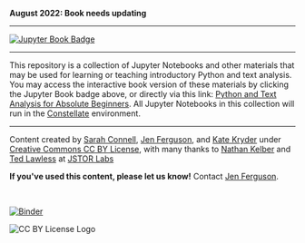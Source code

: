 
**August 2022: Book needs updating**

<hr/>

[![Jupyter Book Badge](https://jupyterbook.org/badge.svg)](https://jasf-.github.io/py-tdm-book/)


<hr/>

This repository is a collection of Jupyter Notebooks and other materials that may be used for learning or teaching introductory Python and text analysis.  You may access the interactive book version of these materials by clicking the Jupyter Book badge above, or directly via this link: [Python and Text Analysis for Absolute Beginners](https://jasf-.github.io/py-tdm-book/). All Jupyter Notebooks in this collection will run in the [Constellate](https://constellate.org) environment.  


<hr/>

Content created by [Sarah Connell](https://cssh.northeastern.edu/person/sarah-connell/), [Jen Ferguson](https://library.northeastern.edu/about/library-staff-directory/jen-ferguson), and [Kate Kryder](https://library.northeastern.edu/about/library-staff-directory/kate-kryder) under [Creative Commons CC BY License](https://creativecommons.org/licenses/by/4.0/), with many thanks to [Nathan Kelber](http://nkelber.com) and [Ted Lawless](https://github.com/lawlesst) at [JSTOR Labs](https://labs.jstor.org/) 

**If you've used this content, please let us know!** Contact [Jen Ferguson](mailto:j.ferguson@northeastern.edu).

<br />

[![Binder](https://binder.constellate.org/badge_logo.svg)](https://binder.constellate.org/v2/gh/jasf-/py-tdm-book/master)

![CC BY License Logo](https://ithaka-labs.s3.amazonaws.com/static-files/images/tdm/tdmdocs/CC_BY.png)
